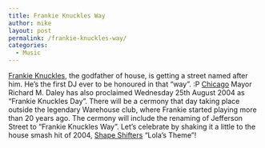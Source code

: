 ```yaml
---
title: Frankie Knuckles Way
author: mike
layout: post
permalink: /frankie-knuckles-way/
categories:
  - Music
---
```

<a target="_blank" href="http://www.defmix.com/">Frankie Knuckles</a>, the godfather of house, is getting a street named after him. He&#8217;s the first DJ ever to be honoured in that &#8220;way&#8221;. :P <a target="_blank" href="http://egov.cityofchicago.org/city/webportal/home.do">Chicago</a> Mayor Richard M. Daley has also proclaimed Wednesday 25th August 2004 as &#8220;Frankie Knuckles Day&#8221;. There will be a cermony that day taking place outside the legendary Warehouse club, where Frankie started playing more than 20 years ago. The cermony will include the renaming of Jefferson Street to &#8220;Frankie Knuckles Way&#8221;. Let&#8217;s celebrate by shaking it a little to the house smash hit of 2004, <a target="_blank" href="http://www.positivarecords.com">Shape Shifters</a> &#8220;Lola&#8217;s Theme&#8221;!
